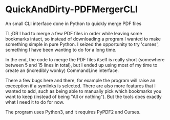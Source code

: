 # QuickAndDirty-PDFMergerCLI
An small CLI interface done in Python to quickly merge PDF files

TL;DR I had to merge a few PDF files in order while leaving some bookmarks intact, so instead of downloading a program I wanted to make something simple in pure Python. I seized the opportunity to try 'curses', something I have been wanting to do for a long time.

In the end, the code to merge the PDF files itself is really short (somewhere between 5 and 15 lines in total), but I ended up using most of my time to create an (incredibly wonky) CommandLine interface. 

There a few bugs here and there, for example the program will raise an exeception if a symlinks is selected. There are also more features that I wanted to add, such as being able to manually pick which bookmarks you want to keep (instead of being "All or nothing"). But the tools does exactly what I need it to do for now.

The program uses Python3, and it requires PyPDF2 and Curses.